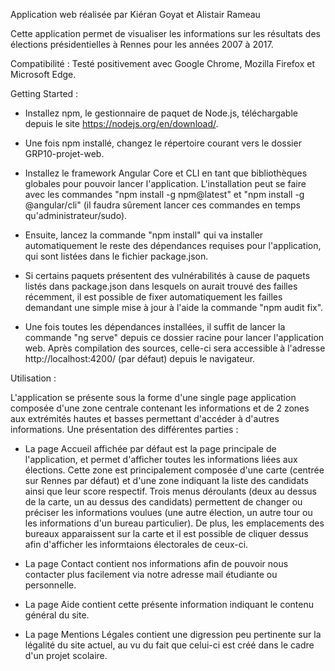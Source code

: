 Application web réalisée par Kiéran Goyat et Alistair Rameau

Cette application permet de visualiser les informations sur les résultats des élections présidentielles à Rennes pour les années 2007 à 2017.

Compatibilité : Testé positivement avec Google Chrome, Mozilla Firefox et Microsoft Edge.

Getting Started :

- Installez npm, le gestionnaire de paquet de Node.js, téléchargable depuis le site https://nodejs.org/en/download/.

- Une fois npm installé, changez le répertoire courant vers le dossier GRP10-projet-web.

- Installez le framework Angular Core et CLI en tant que bibliothèques globales pour pouvoir lancer l'application. L'installation peut se faire avec les commandes "npm install -g npm@latest" et "npm install -g @angular/cli" (il faudra sûrement lancer ces commandes en temps qu'administrateur/sudo).  

- Ensuite, lancez la commande "npm install" qui va installer automatiquement le reste des dépendances requises pour l'application, qui sont listées dans le fichier package.json.

- Si certains paquets présentent des vulnérabilités à cause de paquets listés dans package.json dans lesquels on aurait trouvé des failles récemment, il est possible de fixer automatiquement les failles demandant une simple mise à jour à l'aide la commande "npm audit fix".

- Une fois toutes les dépendances installées, il suffit de lancer la commande "ng serve" depuis ce dossier racine pour lancer l'application web. Après compilation des sources, celle-ci sera accessible à l'adresse http://localhost:4200/ (par défaut) depuis le navigateur.

Utilisation :

L'application se présente sous la forme d'une single page application composée d'une zone centrale contenant les informations et de 2 zones aux extrémités hautes et basses permettant d'accéder à d'autres informations. Une présentation des différentes parties :

- La page Accueil affichée par défaut est la page principale de l'application, et permet d'afficher toutes les informations liées aux élections. Cette zone est principalement composée d'une carte (centrée sur Rennes par défaut) et d'une zone indiquant la liste des candidats ainsi que leur score respectif. Trois menus déroulants (deux au dessus de la carte, un au dessus des candidats) permettent de changer ou préciser les informations voulues (une autre élection, un autre tour ou les informations d'un bureau particulier). De plus, les emplacements des bureaux apparaissent sur la carte et il est possible de cliquer dessus afin d'afficher les informtaions électorales de ceux-ci. 

- La page Contact contient nos informations afin de pouvoir nous contacter plus facilement via notre adresse mail étudiante ou personnelle.

- La page Aide contient cette présente information indiquant le contenu général du site.

- La page Mentions Légales contient une digression peu pertinente sur la légalité du site actuel, au vu du fait que celui-ci est créé dans le cadre d'un projet scolaire.
